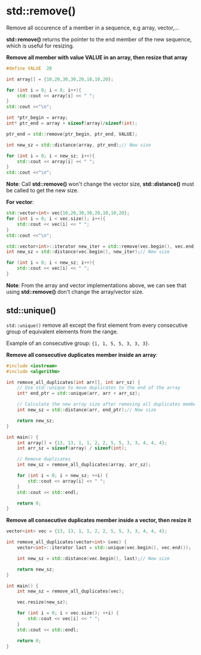 # std::remove()

Remove all occurence of a member in a sequence, e.g array, vector,...

**std::remove()** returns the pointer to the end member of the new sequence, which is useful for resizing.

**Remove all member with value VALUE in an array, then resize that array**
```cpp
#define VALUE  20

int array[] = {10,20,30,30,20,10,10,20};

for (int i = 0; i < 8; i++){
    std::cout << array[i] << " ";
}
std::cout <<"\n";

int *ptr_begin = array;
int* ptr_end = array + sizeof(array)/sizeof(int); 

ptr_end = std::remove(ptr_begin, ptr_end, VALUE);

int new_sz = std::distance(array, ptr_end);// New size

for (int i = 0; i < new_sz; i++){
    std::cout << array[i] << " ";
}
std::cout <<"\n";
```
**Note**: Call **std::remove()** won't change the vector size,  **std::distance()** must be called to get the new size.

**For vector**:
```cpp
std::vector<int> vec{10,20,30,30,20,10,10,20};
for (int i = 0; i < vec.size(); i++){
    std::cout << vec[i] << " ";
}
std::cout <<"\n";

std::vector<int>::iterator new_iter = std::remove(vec.begin(), vec.end(), VALUE);
int new_sz = std::distance(vec.begin(), new_iter);// New size

for (int i = 0; i < new_sz; i++){
    std::cout << vec[i] << " ";
}
```
**Note**: From the array and vector implementations above, we can see that using **std::remove()** don't change the array/vector size.
## std::unique()
``std::unique()`` remove all except the first element from every consecutive group of equivalent elements from the range.

Example of an consecutive group: ``{1, 1, 5, 5, 3, 3, 3}``.

**Remove all consecutive duplicates member inside an array**:
```cpp
#include <iostream>
#include <algorithm>

int remove_all_duplicates(int arr[], int arr_sz) {
    // Use std::unique to move duplicates to the end of the array
    int* end_ptr = std::unique(arr, arr + arr_sz);

    // Calculate the new array size after removing all duplicates members
    int new_sz = std::distance(arr, end_ptr);// New size

    return new_sz;
}

int main() {
    int array[] = {13, 13, 1, 1, 2, 2, 5, 5, 3, 3, 4, 4, 4};
    int arr_sz = sizeof(array) / sizeof(int);

    // Remove duplicates
    int new_sz = remove_all_duplicates(array, arr_sz);

    for (int i = 0; i < new_sz; ++i) {
        std::cout << array[i] << " ";
    }
    std::cout << std::endl;

    return 0;
}
```
**Remove all consecutive duplicates member inside a vector, then resize it**
```cpp
vector<int> vec = {13, 13, 1, 1, 2, 2, 5, 5, 3, 3, 4, 4, 4};

int remove_all_duplicates(vector<int> &vec) {
    vector<int>::iterator last = std::unique(vec.begin(), vec.end());

    int new_sz = std::distance(vec.begin(), last);// New size

    return new_sz;
}

int main() {
    int new_sz = remove_all_duplicates(vec);

    vec.resize(new_sz);

    for (int i = 0; i < vec.size(); ++i) {
        std::cout << vec[i] << " ";
    }
    std::cout << std::endl;

    return 0;
}
```
